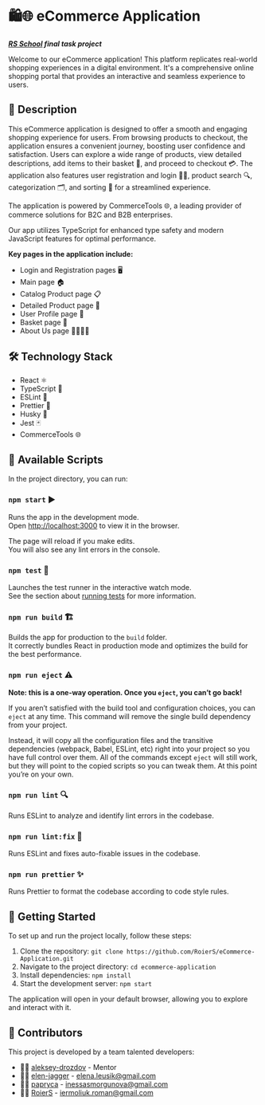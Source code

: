 # 🛍️🌐 eCommerce Application

**_[RS School](https://rs.school/) final task project_**

Welcome to our eCommerce application! This platform replicates real-world shopping experiences in a digital environment. It's a comprehensive online shopping portal that provides an interactive and seamless experience to users.

## 📝 Description

This eCommerce application is designed to offer a smooth and engaging shopping experience for users. From browsing products to checkout, the application ensures a convenient journey, boosting user confidence and satisfaction. Users can explore a wide range of products, view detailed descriptions, add items to their basket 🛒, and proceed to checkout 💳. The application also features user registration and login 📝🔐, product search 🔍, categorization 🗂️, and sorting 🔄 for a streamlined experience.

The application is powered by CommerceTools 🌐, a leading provider of commerce solutions for B2C and B2B enterprises.

Our app utilizes TypeScript for enhanced type safety and modern JavaScript features for optimal performance.

**Key pages in the application include:**

- Login and Registration pages 🖥️
- Main page 🏠
- Catalog Product page 📋
- Detailed Product page 🔎
- User Profile page 👤
- Basket page 🛒
- About Us page 🙋‍♂️🙋‍♀️

## 🛠️ Technology Stack

- React ⚛️
- TypeScript 📘
- ESLint 🧹
- Prettier 🎨
- Husky 🐶
- Jest 🃏
- CommerceTools 🌐

## 📜 Available Scripts

In the project directory, you can run:

### `npm start` ▶️

Runs the app in the development mode.\
Open [http://localhost:3000](http://localhost:3000) to view it in the browser.

The page will reload if you make edits.\
You will also see any lint errors in the console.

### `npm test` 🧪

Launches the test runner in the interactive watch mode.\
See the section about [running tests](https://facebook.github.io/create-react-app/docs/running-tests) for more information.

### `npm run build` 🏗️

Builds the app for production to the `build` folder.\
It correctly bundles React in production mode and optimizes the build for the best performance.

### `npm run eject` ⚠️

**Note: this is a one-way operation. Once you `eject`, you can’t go back!**

If you aren’t satisfied with the build tool and configuration choices, you can `eject` at any time. This command will remove the single build dependency from your project.

Instead, it will copy all the configuration files and the transitive dependencies (webpack, Babel, ESLint, etc) right into your project so you have full control over them. All of the commands except `eject` will still work, but they will point to the copied scripts so you can tweak them. At this point you’re on your own.

### `npm run lint` 🔍

Runs ESLint to analyze and identify lint errors in the codebase.

### `npm run lint:fix` 🔧

Runs ESLint and fixes auto-fixable issues in the codebase.

### `npm run prettier` ✨

Runs Prettier to format the codebase according to code style rules.

## 🚀 Getting Started

To set up and run the project locally, follow these steps:

1. Clone the repository: `git clone https://github.com/RoierS/eCommerce-Application.git`
2. Navigate to the project directory: `cd ecommerce-application`
3. Install dependencies: `npm install`
4. Start the development server: `npm start`

The application will open in your default browser, allowing you to explore and interact with it.

## 👥 Contributors

This project is developed by a team talented developers:

- 👨‍🏫 [aleksey-drozdov](https://github.com/aleksey-drozdov) - Mentor
- 👩‍💼 [elen-jagger](https://github.com/elen-jagger) - [elena.leusik@gmail.com](mailto:elena.leusik@gmail.com)
- 👩‍💼 [papryca](https://github.com/papryca) - [inessasmorgunova@gmail.com](mailto:inessasmorgunova@gmail.com)
- 👨‍💼 [RoierS](https://github.com/RoierS) - [iermoliuk.roman@gmail.com](mailto:iermoliuk.roman@gmail.com)
